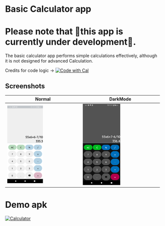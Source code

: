 # Basic Calculator app 

# Please note that 🚧this app is currently under development🚧.
The basic calculator app performs simple calculations effectively, although it is not designed for advanced Calculation.

 Credits for code logic -> <a href="https://www.youtube.com/watch?v=2hSHgungOKI">
      <img alt="Code with Cal"  height="30">
</a>


## Screenshots


|   Normal   |    DarkMode 
|---	|---
|  <img src = "ScreenShots/normal.png" width="50%"/>  |  <img src = "ScreenShots/DarkMode.png" width="50%"/>  

# Demo apk
[![Calculator](https://img.shields.io/badge/Calculator✅-APK-red.svg?style=for-the-badge&logo=android)](https://github.com/Ayush-75/BasicCalculator/releases/download/v0.0.1-alpha/app-debug-androidTest.apk)

